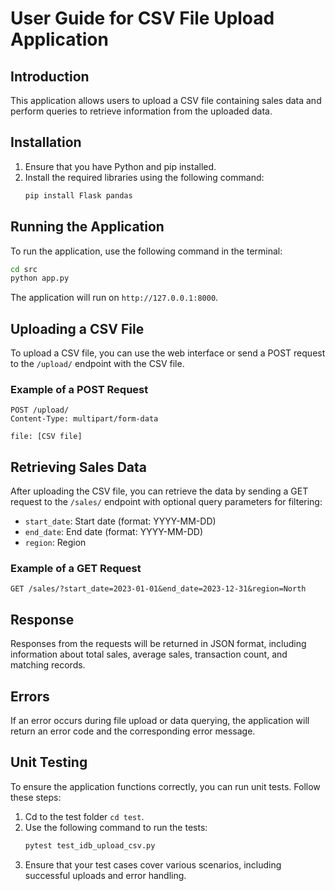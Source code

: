 # User Guide for CSV File Upload Application

## Introduction

This application allows users to upload a CSV file containing sales data and perform queries to retrieve information from the uploaded data.

## Installation

1. Ensure that you have Python and pip installed.
2. Install the required libraries using the following command:
   ```bash
   pip install Flask pandas
   ```

## Running the Application

To run the application, use the following command in the terminal:

```bash
cd src
python app.py
```

The application will run on `http://127.0.0.1:8000`.

## Uploading a CSV File

To upload a CSV file, you can use the web interface or send a POST request to the `/upload/` endpoint with the CSV file.

### Example of a POST Request

```
POST /upload/
Content-Type: multipart/form-data

file: [CSV file]
```

## Retrieving Sales Data

After uploading the CSV file, you can retrieve the data by sending a GET request to the `/sales/` endpoint with optional query parameters for filtering:

- `start_date`: Start date (format: YYYY-MM-DD)
- `end_date`: End date (format: YYYY-MM-DD)
- `region`: Region

### Example of a GET Request

```
GET /sales/?start_date=2023-01-01&end_date=2023-12-31&region=North
```

## Response

Responses from the requests will be returned in JSON format, including information about total sales, average sales, transaction count, and matching records.

## Errors

If an error occurs during file upload or data querying, the application will return an error code and the corresponding error message.

## Unit Testing

To ensure the application functions correctly, you can run unit tests. Follow these steps:

1. Cd to the test folder `cd test`.
2. Use the following command to run the tests:
   ```bash
   pytest test_idb_upload_csv.py
   ```
3. Ensure that your test cases cover various scenarios, including successful uploads and error handling.
